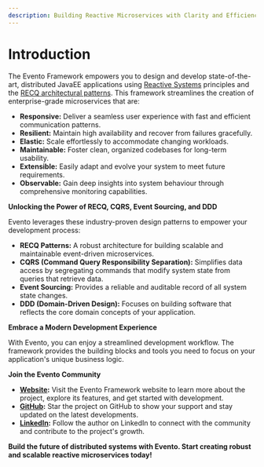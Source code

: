 ```yaml
---
description: Building Reactive Microservices with Clarity and Efficiency
---
```


# Introduction

The Evento Framework empowers you to design and develop state-of-the-art, distributed JavaEE applications using [Reactive Systems](https://www.reactivemanifesto.org/en) principles and the [RECQ architectural patterns](broken-reference). This framework streamlines the creation of enterprise-grade microservices that are:

* **Responsive:** Deliver a seamless user experience with fast and efficient communication patterns.
* **Resilient:** Maintain high availability and recover from failures gracefully.
* **Elastic:** Scale effortlessly to accommodate changing workloads.
* **Maintainable:** Foster clean, organized codebases for long-term usability.
* **Extensible:** Easily adapt and evolve your system to meet future requirements.
* **Observable:** Gain deep insights into system behaviour through comprehensive monitoring capabilities.

**Unlocking the Power of RECQ, CQRS, Event Sourcing, and DDD**

Evento leverages these industry-proven design patterns to empower your development process:

* **RECQ Patterns:** A robust architecture for building scalable and maintainable event-driven microservices.
* **CQRS (Command Query Responsibility Separation):** Simplifies data access by segregating commands that modify system state from queries that retrieve data.
* **Event Sourcing:** Provides a reliable and auditable record of all system state changes.
* **DDD (Domain-Driven Design):** Focuses on building software that reflects the core domain concepts of your application.

**Embrace a Modern Development Experience**

With Evento, you can enjoy a streamlined development workflow. The framework provides the building blocks and tools you need to focus on your application's unique business logic.

**Join the Evento Community**

* [**Website**](https://www.eventoframework.com/)**:** Visit the Evento Framework website to learn more about the project, explore its features, and get started with development.
* [**GitHub**](https://github.com/EventoFramework/evento-framework)**:** Star the project on GitHub to show your support and stay updated on the latest developments.
* [**LinkedIn**](https://www.linkedin.com/in/gabor-galazzo/)**:** Follow the author on LinkedIn to connect with the community and contribute to the project's growth.

**Build the future of distributed systems with Evento. Start creating robust and scalable reactive microservices today!**
